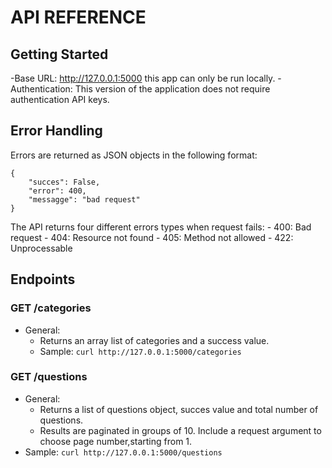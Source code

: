 # API REFERENCE

## Getting Started

-Base URL: http://127.0.0.1:5000 this app can only be run locally.
-Authentication: This version of the application does not require authentication API keys.

## Error Handling

Errors are returned as JSON objects in the following format:

```
{
    "succes": False,
    "error": 400,
    "messagge": "bad request"
}
```

The API returns four different errors types when request fails:
    - 400: Bad request
    - 404: Resource not found
    - 405: Method not allowed
    - 422: Unprocessable

## Endpoints

### GET /categories

- General:
    - Returns an array list of categories and a success value.
    - Sample: ```curl http://127.0.0.1:5000/categories``` 

### GET /questions

- General:
    - Returns a list of questions object, succes value and total number of questions.
    - Results are paginated in groups of 10. Include a request argument to choose page number,starting from 1.
- Sample: ```curl http://127.0.0.1:5000/questions```